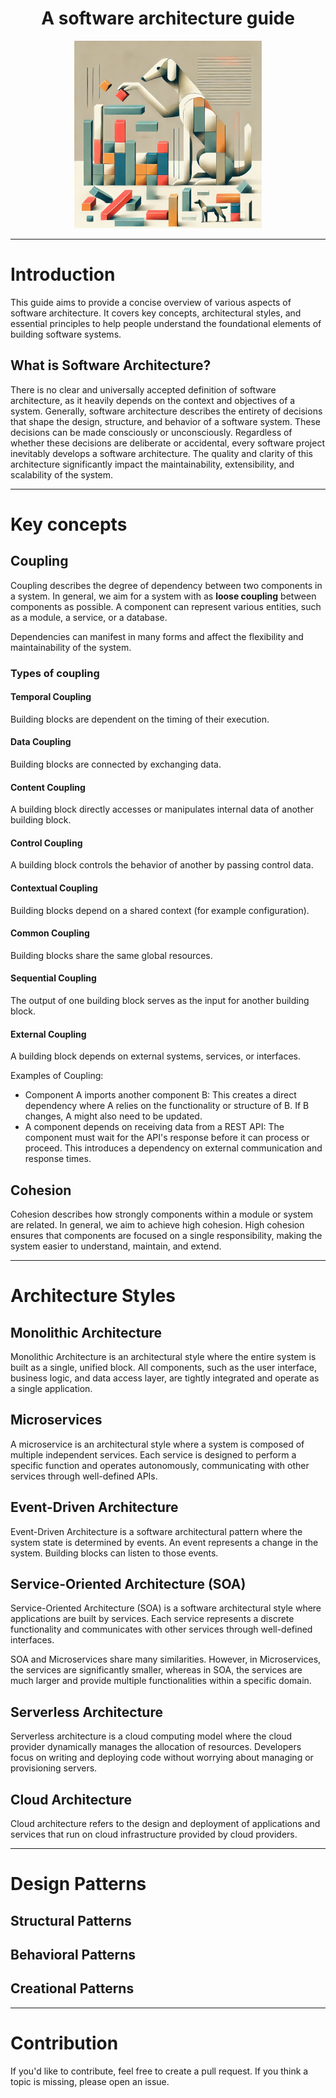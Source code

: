 <h1 align="center">A software architecture guide</h1>

<p align="center"><img src="head.webp" alt="Dog assembling building blocks" width="300" /></p>

---

# Introduction

This guide aims to provide a concise overview of various aspects of software architecture. It covers key concepts, architectural styles, and essential principles to help people understand the foundational elements of building software systems.

## What is Software Architecture?

There is no clear and universally accepted definition of software architecture, as it heavily depends on the context and objectives of a system. Generally, software architecture describes the entirety of decisions that shape the design, structure, and behavior of a software system. These decisions can be made consciously or unconsciously.
Regardless of whether these decisions are deliberate or accidental, every software project inevitably develops a software architecture. The quality and clarity of this architecture significantly impact the maintainability, extensibility, and scalability of the system.

---

# Key concepts

## Coupling

Coupling describes the degree of dependency between two components in a system.
In general, we aim for a system with as **loose coupling** between components as possible. 
A component can represent various entities, such as a module, a service, or a database. 

Dependencies can manifest in many forms and affect the flexibility and maintainability of the system.

### Types of coupling 

#### Temporal Coupling

Building blocks are dependent on the timing of their execution. 

#### Data Coupling

Building blocks are connected by exchanging data.

#### Content Coupling

A building block directly accesses or manipulates internal data of another building block. 

#### Control Coupling

A building block controls the behavior of another by passing control data. 

#### Contextual Coupling

Building blocks depend on a shared context (for example configuration).

#### Common Coupling

Building blocks share the same global resources.

#### Sequential Coupling

The output of one building block serves as the input for another building block.

#### External Coupling

A building block depends on external systems, services, or interfaces.

Examples of Coupling:

- Component A imports another component B: This creates a direct dependency where A relies on the functionality or structure of B. If B changes, A might also need to be updated.
- A component depends on receiving data from a REST API: The component must wait for the API's response before it can process or proceed. This introduces a dependency on external communication and response times.

## Cohesion

Cohesion describes how strongly components within a module or system are related. In general, we aim to achieve high cohesion.
High cohesion ensures that components are focused on a single responsibility, making the system easier to understand, maintain, and extend.

---

# Architecture Styles

## Monolithic Architecture

Monolithic Architecture is an architectural style where the entire system is built as a single, unified block. 
All components, such as the user interface, business logic, and data access layer, are tightly integrated and operate as a single application.

## Microservices

A microservice is an architectural style where a system is composed of multiple independent services.
Each service is designed to perform a specific function and operates autonomously, communicating with other services through well-defined APIs.

## Event-Driven Architecture

Event-Driven Architecture is a software architectural pattern where the system state is determined by events. 
An event represents a change in the system. Building blocks can listen to those events.

## Service-Oriented Architecture (SOA)

Service-Oriented Architecture (SOA) is a software architectural style where applications are built by services.
Each service represents a discrete functionality and communicates with other services through well-defined interfaces.

SOA and Microservices share many similarities. 
However, in Microservices, the services are significantly smaller, whereas in SOA, the services are much larger and provide multiple functionalities within a specific domain.

## Serverless Architecture

Serverless architecture is a cloud computing model where the cloud provider dynamically manages the allocation of resources.
Developers focus on writing and deploying code without worrying about managing or provisioning servers.

## Cloud Architecture

Cloud architecture refers to the design and deployment of applications and services that run on cloud infrastructure provided by cloud providers.

---

# Design Patterns

## Structural Patterns
## Behavioral Patterns
## Creational Patterns

---

# Contribution 

If you'd like to contribute, feel free to create a pull request. 
If you think a topic is missing, please open an issue.
